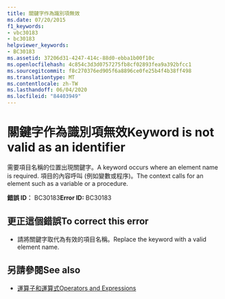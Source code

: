```yaml
---
title: 關鍵字作為識別項無效
ms.date: 07/20/2015
f1_keywords:
- vbc30183
- bc30183
helpviewer_keywords:
- BC30183
ms.assetid: 37206d31-4247-414c-88d0-ebba1b00f10c
ms.openlocfilehash: 4c854c3d3d0757275fb8cf02893fea9a392bfcc1
ms.sourcegitcommit: f8c270376ed905f6a8896ce0fe25b4f4b38ff498
ms.translationtype: MT
ms.contentlocale: zh-TW
ms.lasthandoff: 06/04/2020
ms.locfileid: "84403949"
---
```

# <a name="keyword-is-not-valid-as-an-identifier"></a><span data-ttu-id="20bc7-102">關鍵字作為識別項無效</span><span class="sxs-lookup"><span data-stu-id="20bc7-102">Keyword is not valid as an identifier</span></span>
<span data-ttu-id="20bc7-103">需要項目名稱的位置出現關鍵字。</span><span class="sxs-lookup"><span data-stu-id="20bc7-103">A keyword occurs where an element name is required.</span></span> <span data-ttu-id="20bc7-104">項目的內容呼叫 (例如變數或程序)。</span><span class="sxs-lookup"><span data-stu-id="20bc7-104">The context calls for an element such as a variable or a procedure.</span></span>  
  
 <span data-ttu-id="20bc7-105">**錯誤 ID︰** BC30183</span><span class="sxs-lookup"><span data-stu-id="20bc7-105">**Error ID:** BC30183</span></span>  
  
## <a name="to-correct-this-error"></a><span data-ttu-id="20bc7-106">更正這個錯誤</span><span class="sxs-lookup"><span data-stu-id="20bc7-106">To correct this error</span></span>  
  
- <span data-ttu-id="20bc7-107">請將關鍵字取代為有效的項目名稱。</span><span class="sxs-lookup"><span data-stu-id="20bc7-107">Replace the keyword with a valid element name.</span></span>  
  
## <a name="see-also"></a><span data-ttu-id="20bc7-108">另請參閱</span><span class="sxs-lookup"><span data-stu-id="20bc7-108">See also</span></span>

- [<span data-ttu-id="20bc7-109">運算子和運算式</span><span class="sxs-lookup"><span data-stu-id="20bc7-109">Operators and Expressions</span></span>](../programming-guide/language-features/operators-and-expressions/index.md)
